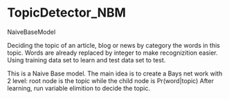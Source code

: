 TopicDetector_NBM
=================

NaiveBaseModel

Deciding the topic of an article, blog or news by category the words in this topic. 
Words are already replaced by integer to make recognizition easier. 
Using training data set to learn and test data set to test.

This is a Naive Base model. 
The main idea is to create a Bays net work with 2 level: root node is the topic while the child node is Pr(word|topic)
After learning, run variable elimition to decide the topic.
